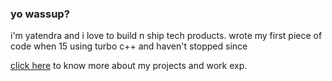 ### yo wassup?

i'm yatendra and i love to build n ship tech products.
wrote my first piece of code when 15 using turbo c++ and haven't stopped since

[click here](https://yatendrakumar.com/) to know more about my projects and work exp.
